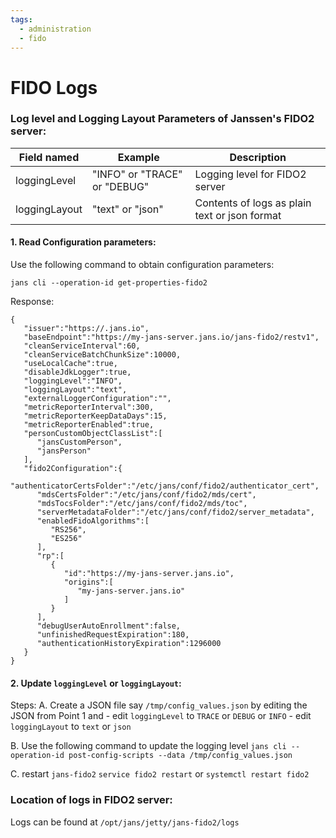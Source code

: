 ```yaml
---
tags:
  - administration
  - fido
---
```


# FIDO Logs 

### Log level and Logging Layout Parameters of Janssen's FIDO2 server:

| Field named | Example | Description|
|--|--|--|
|loggingLevel | "INFO" or "TRACE" or "DEBUG" | Logging level for FIDO2 server|
|loggingLayout |"text" or "json" |Contents of logs as plain text or json format|

#### 1. Read Configuration parameters:

Use the following command to obtain configuration parameters:

`jans cli --operation-id get-properties-fido2`

Response:
```
{
   "issuer":"https://.jans.io",
   "baseEndpoint":"https://my-jans-server.jans.io/jans-fido2/restv1",
   "cleanServiceInterval":60,
   "cleanServiceBatchChunkSize":10000,
   "useLocalCache":true,
   "disableJdkLogger":true,
   "loggingLevel":"INFO",
   "loggingLayout":"text",
   "externalLoggerConfiguration":"",
   "metricReporterInterval":300,
   "metricReporterKeepDataDays":15,
   "metricReporterEnabled":true,
   "personCustomObjectClassList":[
      "jansCustomPerson",
      "jansPerson"
   ],
   "fido2Configuration":{
      "authenticatorCertsFolder":"/etc/jans/conf/fido2/authenticator_cert",
      "mdsCertsFolder":"/etc/jans/conf/fido2/mds/cert",
      "mdsTocsFolder":"/etc/jans/conf/fido2/mds/toc",
      "serverMetadataFolder":"/etc/jans/conf/fido2/server_metadata",
      "enabledFidoAlgorithms":[
         "RS256",
         "ES256"
      ],
      "rp":[
         {
            "id":"https://my-jans-server.jans.io",
            "origins":[
               "my-jans-server.jans.io"
            ]
         }
      ],
      "debugUserAutoEnrollment":false,
      "unfinishedRequestExpiration":180,
      "authenticationHistoryExpiration":1296000
   }
}

```

#### 2. Update `loggingLevel` or `loggingLayout`:
  Steps:
  A. Create a JSON file say `/tmp/config_values.json` by editing the JSON from Point 1 and
     - edit `loggingLevel` to `TRACE` or `DEBUG` or `INFO`
     - edit `loggingLayout` to `text` or `json`

  B. Use the following command to update the logging level
  `jans cli --operation-id post-config-scripts --data /tmp/config_values.json`

  C. restart `jans-fido2`
     `service fido2 restart` or `systemctl restart fido2`

### Location of logs in FIDO2 server:

Logs can be found at `/opt/jans/jetty/jans-fido2/logs`
